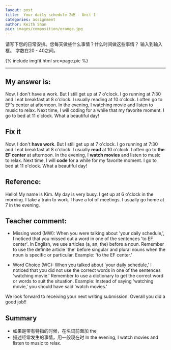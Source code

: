 ```yaml
---
layout: post
title:  Your daily schedule 2级 - Unit 1
categories: assignment
author: Keith Shan
pic: images/composition/orange.jpg
---
```

请写下您的日常安排。您每天做些什么事情？什么时间做这些事情？ 输入到输入框。 字数在20 - 40之间。
<!--more-->


{% include imgfit.html src=page.pic %}

---

## My answer is:

Now, I don't have a work. But I still get up at 7 o'clock. I go running at 7:30 and I eat breakfast at 8 o'clock.
I usually reading at 10 o'clock. I often go to EF's center at afternoon. In the evening, I watching movie and listen to 
music to relax. Next time, I will coding for a while that my favorite moment. I go to bed at 11 o'clock. What a beautiful day!

## Fix it
Now, I don't **have work**. But I still get up at 7 o'clock. I go running at 7:30 and I eat breakfast at 8 o'clock. 
I usually **read** at 10 o'clock. I often go to **the EF center** at afternoon. In the evening, I **watch movies** and 
listen to music to relax. Next time, I will **code** for a while for my favorite moment. I go to bed at 11 o'clock. 
What a beautiful day!

## Reference:

Hello! My name is Kim. My day is very busy. I get up at 6 o'clock in the morning. I take a train to work. 
I have a lot of meetings. I usually go home at 7 in the evening.


## Teacher comment:

- Missing word (MW): When you were talking about 'your daily schedule,', I noticed that you missed out a word in one of 
the sentences 'to EF center'. In English, we use articles (a, an, the) before a noun. 
Remember to use the definite article 'the' before singular and plural nouns when the noun is specific or particular. 
Example: 'to the EF center.' 

- Word Choice (WC): When you talked about 'your daily schedule,' I noticed that you did not use the correct words 
in one of the sentences 'watching movie.' Remember to use a dictionary to get the correct word or words to suit the situation. 
Example: Instead of saying 'watching movie,' you should have said 'watch movies.' 

We look forward to receiving your next writing submission. Overall you did a good job!!

## Summary

- 如果是带有特指的时候，在名词前面加 the
- 描述经常发生的事情，用一般现在时  In the evening, I watch movies and listen to music to relax. 
